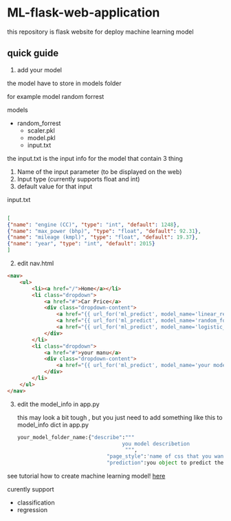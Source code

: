 # ML-flask-web-application

this repository is flask website for deploy machine learning model

## quick guide

1. add your model

the model have to store in models folder

for example model random forrest

models
  - random_forrest
    - scaler.pkl
    - model.pkl
    - input.txt
   
the input.txt is the input info for the model that contain 3 thing 
1. Name of the input parameter (to be displayed on the web)
2. Input type (currently supports float and int)
3. default value for that input

input.txt

```json

[  
{"name": "engine (CC)", "type": "int", "default": 1248},  
{"name": "max_power (bhp)", "type": "float", "default": 92.31},  
{"name": "mileage (kmpl)", "type": "float", "default": 19.37},  
{"name": "year", "type": "int", "default": 2015}  
]

```

2. edit nav.html

```html
<nav>
    <ul>
        <li><a href="/">Home</a></li>
        <li class="dropdown">
            <a href="#">Car Price</a>
            <div class="dropdown-content">
                <a href="{{ url_for('ml_predict', model_name='linear_regression') }}">Linear Regression</a>
                <a href="{{ url_for('ml_predict', model_name='random_forrest') }}">Random Forrest</a>
                <a href="{{ url_for('ml_predict', model_name='logistic_regression') }}">logistic regression</a>
            </div>
        </li>
        <li class="dropdown">
            <a href="#">your manu</a>
            <div class="dropdown-content">
                <a href="{{ url_for('ml_predict', model_name='your model foler name') }}">your option name</a>
            </div>
        </li>
    </ul>
</nav>
```

3. edit the model_info in app.py

   this may look a bit tough , but you just need to add something like this to model_info dict in app.py
   ```python
   your_model_folder_name:{"describe":"""
                                     you model describetion
                                      """,
                                "page_style":'name of css that you want to use in this end point', # you can use day,night or future ,or you can create new one
                                "prediction":you object to predict the output } # see the example in app.py
   ```
see tutorial how to create machine learning model! [here](https://github.com/PoohNB/MachineLearning.git)

curently support 
- classification
- regression

